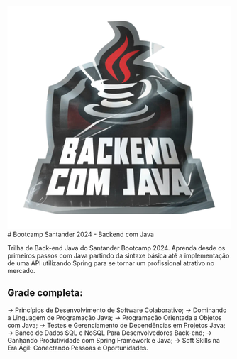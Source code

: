 ![img.png](img.png) # Bootcamp Santander 2024 - Backend com Java

Trilha de Back-end Java do Santander Bootcamp 2024.
Aprenda desde os primeiros passos com Java partindo da sintaxe básica até a implementação de uma API utilizando Spring para se tornar um profissional atrativo no mercado.

## Grade completa:

→ Princípios de Desenvolvimento de Software Colaborativo;
→ Dominando a Linguagem de Programação Java;
→ Programação Orientada a Objetos com Java;
→ Testes e Gerenciamento de Dependências em Projetos Java;
→ Banco de Dados SQL e NoSQL Para Desenvolvedores Back-end;
→ Ganhando Produtividade com Spring Framework e Java;
→ Soft Skills na Era Ágil: Conectando Pessoas e Oportunidades.
